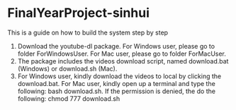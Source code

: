 # FinalYearProject-sinhui
This is a guide on how to build the system step by step

1. Download the youtube-dl package. For Windows user, please go to folder ForWindowsUser. For Mac user, please go to folder ForMacUser.
2. The package includes the videos download script, named download.bat (Windows) or download.sh (Mac).
3. For Windows user, kindly download the videos to local by clicking the download.bat. For Mac user, kindly open up a terminal and type the following:
                bash download.sh. 
      If the permission is denied, the do the following:
                chmod 777 download.sh
